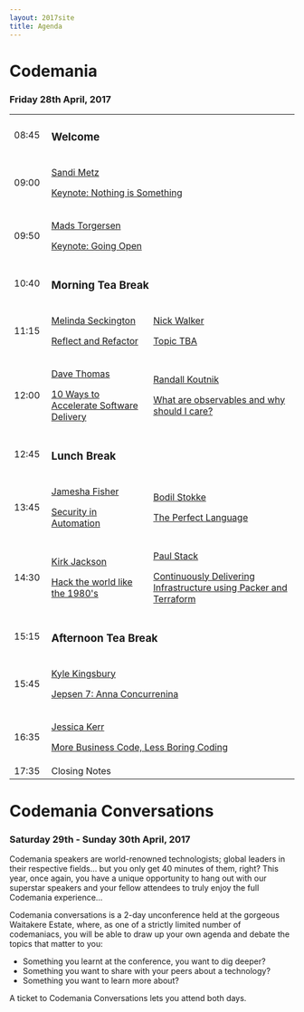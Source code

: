 ```yaml
---
layout: 2017site
title: Agenda
---
```


# Codemania

### Friday 28th April, 2017

<table class="agenda-table">
   <tbody>
    <tr>
      <td width="50px">08:45</td>
      <td colspan="2"><h3>Welcome</h3></td>
    </tr>
    <tr>
      <td>09:00</td>
      <td colspan="2">
        <a href="/agenda/sandi-metz.html">
        <p class="speaker">Sandi Metz</p>
        <p class="topic">Keynote: Nothing is Something</p>
        </a>
      </td>
    </tr>
    <tr>
      <td>09:50</td>
      <td colspan="2">
        <a href="/agenda/mads-torgersen.html">
        <p class="speaker">Mads Torgersen</p>
        <p class="topic">Keynote: Going Open</p>
        </a>
      </td>
    </tr>
    <tr>
      <td>10:40</td>
      <td colspan="2"><h3>Morning Tea Break</h3></td>
    </tr>
    <tr>
      <td>11:15</td>
      <td>
        <a href="/agenda/melinda-seckington.html">
        <p class="speaker">Melinda Seckington</p>
        <p class="topic">Reflect and Refactor</p>
        </a>
      </td>
      <td><a href="/agenda/nick-walker.html">
        <p class="speaker">Nick Walker</p>
        <p class="topic">Topic TBA</p></a>
      </td>
    </tr>
    <tr>
      <td>12:00</td>
      <td>
        <a href="/agenda/dave-thomas.html">
        <p class="speaker">Dave Thomas</p>
        <p class="topic">10 Ways to Accelerate Software Delivery</p>
        </a>
      </td>
      <td>
        <a href="/agenda/randall-koutnik.html">
        <p class="speaker">Randall Koutnik</p>
        <p class="topic">What are observables and why should I care?</p>
        </a>
      </td>
    </tr>
    <tr>
      <td>12:45</td>
      <td colspan="2"><h3>Lunch Break</h3></td>
    </tr>
    <tr>
      <td>13:45</td>
      <td>
        <a href="/agenda/jamesha-fisher.html">
        <p class="speaker">Jamesha Fisher</p>
        <p class="topic">Security in Automation</p>
        </a>
      </td>
      <td>
        <a href="/agenda/bodil-stokke.html">
        <p class="speaker">Bodil Stokke</p>
        <p class="topic">The Perfect Language</p>
        </a>
      </td>
    </tr>
    <tr>
      <td>14:30</td>
      <td>
        <a href="/agenda/kirk-jackson.html">
        <p class="speaker">Kirk Jackson</p>
        <p class="topic">Hack the world like the 1980's</p>
        </a>
      </td>
      <td>
        <a href="/agenda/paul-stack.html">
        <p class="speaker">Paul Stack</p>
        <p class="topic">Continuously Delivering Infrastructure using Packer and Terraform</p>
        </a>
      </td>
    </tr>
    <tr>
      <td>15:15</td>
      <td colspan="2"><h3>Afternoon Tea Break</h3></td>
    </tr>
    <tr>
      <td>15:45</td>
      <td colspan="2">
        <a href="/agenda/kyle-kingsbury.html">
        <p class="speaker">Kyle Kingsbury</p>
        <p class="topic">Jepsen 7: Anna Concurrenina</p>
        </a>
      </td>
    </tr>
    <tr>
      <td>16:35</td>
      <td colspan="2">
        <a href="/agenda/jessica-kerr.html">
        <p class="speaker">Jessica Kerr</p>
        <p class="topic">More Business Code, Less Boring Coding</p>
        </a>
      </td>
    </tr>
    <tr>
      <td>17:35</td>
      <td colspan="2">Closing Notes</td>
    </tr>
  </tbody>
</table>

# Codemania Conversations

### Saturday 29th - Sunday 30th April, 2017

Codemania speakers are world-renowned technologists; global leaders in their respective fields... but you only get 40 minutes of them, right? This year, once again, you have a unique opportunity to hang out with our superstar speakers and your fellow attendees to truly enjoy the full Codemania experience...

Codemania conversations is a 2-day unconference held at the gorgeous Waitakere Estate, where, as one of a strictly limited number of codemaniacs, you will be able to draw up your own agenda and debate the topics that matter to you:

- Something you learnt at the conference, you want to dig deeper?
- Something you want to share with your peers about a technology?
- Something you want to learn more about?

A ticket to Codemania Conversations lets you attend both days.
